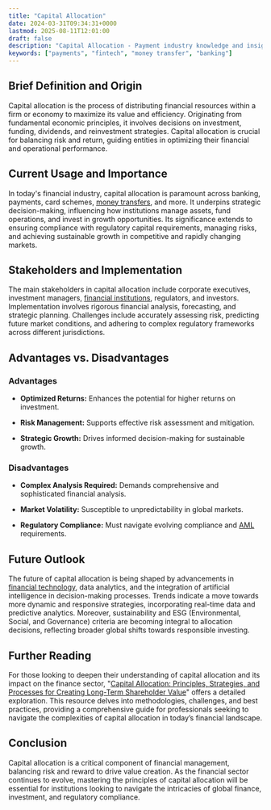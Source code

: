 ```yaml
---
title: "Capital Allocation"
date: 2024-03-31T09:34:31+0000
lastmod: 2025-08-11T12:01:00
draft: false
description: "Capital Allocation - Payment industry knowledge and insights"
keywords: ["payments", "fintech", "money transfer", "banking"]
---
```


## Brief Definition and Origin

Capital allocation is the process of distributing financial resources within a firm or economy to maximize its value and efficiency. Originating from fundamental economic principles, it involves decisions on investment, funding, dividends, and reinvestment strategies. Capital allocation is crucial for balancing risk and return, guiding entities in optimizing their financial and operational performance.

## Current Usage and Importance

In today's financial industry, capital allocation is paramount across banking, payments, card schemes, [money transfers](https://faisalkhanllc.xyz/resources/payments-wiki/m/money-transfer/), and more. It underpins strategic decision-making, influencing how institutions manage assets, fund operations, and invest in growth opportunities. Its significance extends to ensuring compliance with regulatory capital requirements, managing risks, and achieving sustainable growth in competitive and rapidly changing markets.

## Stakeholders and Implementation

The main stakeholders in capital allocation include corporate executives, investment managers, [financial institutions](https://faisalkhanllc.xyz/resources/payments-wiki/f/financial-institution-fi/), regulators, and investors. Implementation involves rigorous financial analysis, forecasting, and strategic planning. Challenges include accurately assessing risk, predicting future market conditions, and adhering to complex regulatory frameworks across different jurisdictions.

## Advantages vs. Disadvantages

### Advantages

- **Optimized Returns:** Enhances the potential for higher returns on investment.

- **Risk Management:** Supports effective risk assessment and mitigation.

- **Strategic Growth:** Drives informed decision-making for sustainable growth.

### Disadvantages

- **Complex Analysis Required:** Demands comprehensive and sophisticated financial analysis.

- **Market Volatility:** Susceptible to unpredictability in global markets.

- **Regulatory Compliance:** Must navigate evolving compliance and [AML](https://faisalkhanllc.xyz/resources/payments-wiki/a/anti-money-laundering-aml/) requirements.

## Future Outlook

The future of capital allocation is being shaped by advancements in [financial technology](https://faisalkhanllc.xyz/resources/payments-wiki/f/fintech/), data analytics, and the integration of artificial intelligence in decision-making processes. Trends indicate a move towards more dynamic and responsive strategies, incorporating real-time data and predictive analytics. Moreover, sustainability and ESG (Environmental, Social, and Governance) criteria are becoming integral to allocation decisions, reflecting broader global shifts towards responsible investing.

## Further Reading

For those looking to deepen their understanding of capital allocation and its impact on the finance sector, "[Capital Allocation: Principles, Strategies, and Processes for Creating Long-Term Shareholder Value](https://www.goodreads.com/en/book/show/57872796-capital-allocation)" offers a detailed exploration. This resource delves into methodologies, challenges, and best practices, providing a comprehensive guide for professionals seeking to navigate the complexities of capital allocation in today’s financial landscape.

## Conclusion

Capital allocation is a critical component of financial management, balancing risk and reward to drive value creation. As the financial sector continues to evolve, mastering the principles of capital allocation will be essential for institutions looking to navigate the intricacies of global finance, investment, and regulatory compliance.